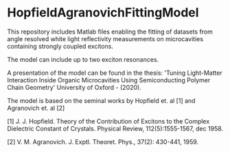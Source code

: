 # HopfieldAgranovichFittingModel

This repository includes Matlab files enabling the fitting of datasets from angle resolved white light reflectivity measurements on microcavities containing strongly coupled excitons.

The model can include up to two exciton resonances.

A presentation of the model can be found in the thesis: 'Tuning Light-Matter Interaction Inside Organic Microcavities Using Semiconducting
Polymer Chain Geometry' University of Oxford - (2020).

The model is based on the seminal works by Hopfield et. al [1] and Agranovich et. al [2]

[1] J. J. Hopfield. Theory of the Contribution of Excitons to the Complex Dielectric
Constant of Crystals. Physical Review, 112(5):1555-1567, dec 1958.

[2] V. M. Agranovich. J. Exptl. Theoret. Phys., 37(2): 430-441, 1959.


